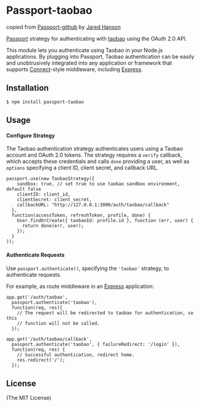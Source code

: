 # Passport-taobao

copied from [Passport-github](https://github.com/jaredhanson/passport-github) by [Jared Hanson](http://github.com/jaredhanson)

[Passport](http://passportjs.org/) strategy for authenticating with [taobao](http://open.taobao.com/)
using the OAuth 2.0 API.

This module lets you authenticate using Taobao in your Node.js applications.
By plugging into Passport, Taobao authentication can be easily and
unobtrusively integrated into any application or framework that supports
[Connect](http://www.senchalabs.org/connect/)-style middleware, including
[Express](http://expressjs.com/).

## Installation

    $ npm install passport-taobao

## Usage

#### Configure Strategy

The Taobao authentication strategy authenticates users using a Taobao account
and OAuth 2.0 tokens.  The strategy requires a `verify` callback, which accepts
these credentials and calls `done` providing a user, as well as `options`
specifying a client ID, client secret, and callback URL.

    passport.use(new TaobaoStrategy({
        sandbox: true, // set true to use taobao sandbox environment, default false
        clientID: client_id,
        clientSecret: client_secret,
        callbackURL: "http://127.0.0.1:3000/auth/taobao/callback"
      },
      function(accessToken, refreshToken, profile, done) {
        User.findOrCreate({ taobaoId: profile.id }, function (err, user) {
          return done(err, user);
        });
      }
    ));

#### Authenticate Requests

Use `passport.authenticate()`, specifying the `'taobao'` strategy, to
authenticate requests.

For example, as route middleware in an [Express](http://expressjs.com/)
application:

    app.get('/auth/taobao',
      passport.authenticate('taobao'),
      function(req, res){
        // The request will be redirected to taobao for authentication, so this
        // function will not be called.
      });

    app.get('/auth/taobao/callback',
      passport.authenticate('taobao', { failureRedirect: '/login' }),
      function(req, res) {
        // Successful authentication, redirect home.
        res.redirect('/');
      });

## License

(The MIT License)
